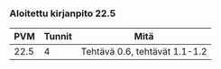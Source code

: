 ### Aloitettu kirjanpito 22.5

|PVM|Tunnit|Mitä|
|---|---|---|
|22.5|4|Tehtävä 0.6, tehtävät 1.1-1.2|
